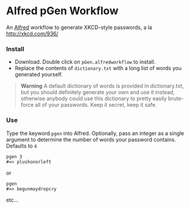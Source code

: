Alfred pGen Workflow
=============

An [Alfred](http://www.alfredapp.com/) workflow to generate XKCD-style passwords, a la http://xkcd.com/936/


### Install

- Download. Double click on `pGen.alfredworkflow` to install.
- Replace the contents of `dictionary.txt` with a long list of words you generated yourself.

> **Warning** A default dictionary of words is provided in dictionary.txt, but you should definitely generate your own and use it instead, otherwise anybody could use this dictionary to pretty easily brute-force all of your passwords. Keep it secret, keep it safe.

### Use

Type the keyword `pgen` into Alfred. Optionally, pass an integer as a single argument to determine the number of words your password contains. Defaults to `4`

```
pgen 3
#=> plushonorleft
```
or
```
pgen
#=> begunmaydropcry
```
etc...
